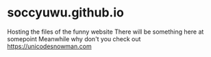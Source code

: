 # soccyuwu.github.io
Hosting the files of the funny website
There will be something here at somepoint
Meanwhile why don't you check out https://unicodesnowman.com
